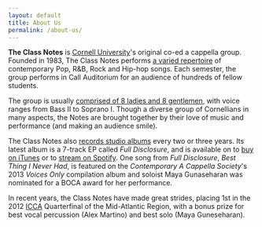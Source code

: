 ```yaml
---
layout: default
title: About Us
permalink: /about-us/
---
```


**The Class Notes** is [Cornell University][]'s original co-ed a cappella group.
Founded in 1983, The Class Notes performs [a varied repertoire] of contemporary
Pop, R&B, Rock and Hip-hop songs. Each semester, the group performs in Call
Auditorium for an audience of hundreds of fellow students.

The group is usually [comprised of 8 ladies and 8 gentlemen][], with voice ranges
from Bass II to Soprano I. Though a diverse group of Cornellians in many aspects,
the Notes are brought together by their love of music and performance (and
making an audience smile).

The Class Notes also [records studio albums][] every two or three years. Its
latest album is a 7-track EP called *Full Disclosure*, and is available on
to [buy on iTunes][] or to [stream on Spotify][]. One song from *Full
Disclosure*, *Best Thing I Never Had*, is featured on the *Contemporary A Cappella Society*'s 2013 *Voices
Only* compilation album and soloist Maya Gunaseharan was nominated for a BOCA award for her performance. 

In recent years, the Class Notes have made great strides, placing 1st in the 2012 [ICCA][] Quarterfinal of the Mid-Atlantic Region, with a bonus prize for best vocal percussion (Alex Martino) and best solo (Maya Guneseharan). 

[Cornell University]: http://www.cornell.edu
[a varied repertoire]: /repertoire/
[comprised of 8 ladies and 8 gentlemen]: /members/
[records studio albums]: /discography/
[buy on iTunes]: https://itunes.apple.com/us/album/full-disclosure/id591217829
[stream on Spotify]: http://open.spotify.com/album/3zgdIPtEijUbLJW3cXfaLu
[ICCA]: http://www.varsityvocals.com/acappella.html
